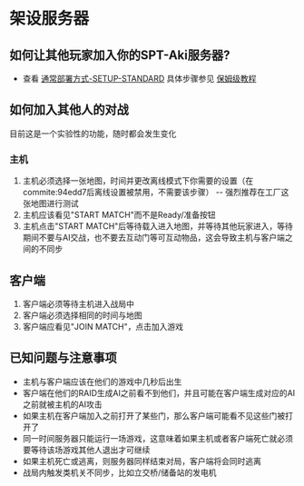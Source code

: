 ﻿# 架设服务器

## 如何让其他玩家加入你的SPT-Aki服务器?
* 查看 [通常部署方式-SETUP-STANDARD](https://github.com/paulov-t/SIT.Core/wiki/%E9%80%9A%E5%B8%B8%E9%83%A8%E7%BD%B2%E6%96%B9%E5%BC%8F-SETUP-STANDARD) 具体步骤参见 [保姆级教程](https://github.com/paulov-t/SIT.Core/wiki/%E4%BF%9D%E5%A7%86%E7%BA%A7%E6%95%99%E7%A8%8B-Step-By-Step-Installation-Guide)

## 如何加入其他人的对战
目前这是一个实验性的功能，随时都会发生变化

### 主机
1) 主机必须选择一张地图，时间并更改离线模式下你需要的设置（在commite:94edd7后离线设置被禁用，不需要该步骤） -- 强烈推荐在工厂这张地图进行测试
2) 主机应该看见"START MATCH"而不是Ready/准备按钮
3) 主机点击"START MATCH"后等待载入进入地图，并等待其他玩家进入，等待期间不要与AI交战，也不要去互动门等可互动物品，这会导致主机与客户端之间的不同步

## 客户端
1) 客户端必须等待主机进入战局中
2) 客户端必须选择相同的时间与地图
3) 客户端应看见"JOIN MATCH"，点击加入游戏

## 已知问题与注意事项
- 主机与客户端应该在他们的游戏中几秒后出生
- 客户端在他们的RAID生成AI之前看不到他们，并且可能在客户端生成对应的AI之前就被主机的AI攻击
- 如果主机在客户端加入之前打开了某些门，那么客户端可能看不见这些门被打开了
- 同一时间服务器只能运行一场游戏，这意味着如果主机或者客户端死亡就必须要等待该场游戏其他人退出才可继续
- 如果主机死亡或逃离，则服务器同样结束对局，客户端将会同时逃离
- 战局内触发类机关不同步，比如立交桥/储备站的发电机
